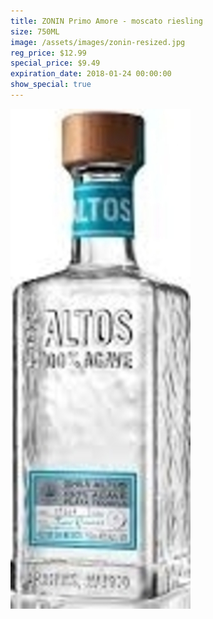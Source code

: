 ```yaml
---
title: ZONIN Primo Amore - moscato riesling
size: 750ML
image: /assets/images/zonin-resized.jpg
reg_price: $12.99
special_price: $9.49
expiration_date: 2018-01-24 00:00:00
show_special: true
---
```



![](/assets/images/versions/olmeca-2-1---x----288-800x---.jpg)